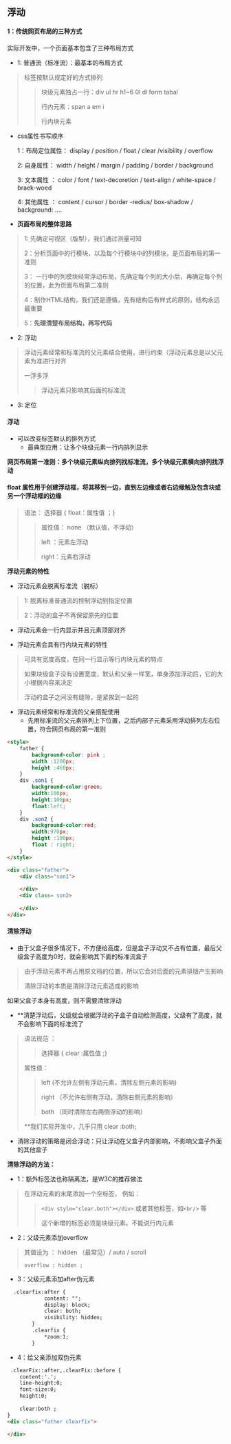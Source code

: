 <h2>浮动</h2>

<h4>1：传统网页布局的三种方式</h4>

实际开发中，一个页面基本包含了三种布局方式

- 1: 普通流（标准流）：最基本的布局方式

> 标签按默认规定好的方式排列
>
> > 块级元素独占一行：div ul hr h1~6 0l dl form tabal
> >
> > 行内元素：span a em i
> >
> > 行内块元素

- css属性书写顺序

  1：布局定位属性： display / position / float / clear /visibility / overflow

  2: 自身属性：  width / height / margin / padding / border / background 

  3: 文本属性 ： color / font / text-decoretion / text-align / white-space / braek-woed

  4: 其他属性 ： content / cursor / border -redius/ box-shadow / background: .... 

- **页面布局的整体思路**

> 1: 先确定可视区（版型），我们通过测量可知
>
> 2：分析页面中的行模块，以及每个行模块中的列模块，是页面布局的第一准则
>
> 3： 一行中的列模块经常浮动布局，先确定每个列的大小后，再确定每个列的位置，此为页面布局第二准则
>
> 4：制作HTML结构，我们还是遵循，先有结构后有样式的原则，结构永远最重要
>
> 5：**先理清楚布局结构，再写代码**



- 2:  浮动

> 浮动元素经常和标准流的父元素结合使用，进行约束（浮动元素总是以父元素为准进行对齐
>
> 一浮多浮
>
> > 浮动元素只影响其后面的标准流

- 3: 定位



<h4>浮动</h4>

- 可以改变标签默认的排列方式
  - 最典型应用：让多个块级元素一行内排列显示

**网页布局第一准则：多个块级元素纵向排列找标准流，多个块级元素横向排列找浮动**



<h4>float 属性用于创建浮动框，将其移到一边，直到左边缘或者右边缘触及包含块或另一个浮动框的边缘</h4>

> 语法： 选择器 { float：属性值 ；}
>
> > 属性值： none （默认值，不浮动）
> >
> > left ：元素左浮动
> >
> > right：元素右浮动



**浮动元素的特性**

- 浮动元素会脱离标准流（脱标）

> 1: 脱离标准普通流的控制浮动到指定位置
>
> 2：浮动的盒子不再保留原先的位置

- 浮动元素会一行内显示并且元素顶部对齐

- 浮动元素会具有行内块元素的特性

> 可具有宽度高度，在同一行显示等行内块元素的特点
>
> 如果块级盒子没有设置宽度，默认和父亲一样宽，单身添加浮动后，它的大小根据内容来决定
>
> 浮动的盒子之间没有缝隙，是紧挨到一起的



- 浮动元素经常和标准流的父亲搭配使用
  - 先用标准流的父元素排列上下位置，之后内部子元素采用浮动排列左右位置，符合网页布局的第一准则

``` html
<style>
    father {
        background-color: pink ;
        width :1200px;
        height :460px;
    }
    div .son1 {
        background-color:green;
        width:100px;
        height:100px;
        float:left;
    } 
    div .son2 {
        background-color:red;
        width:970px;
        height :100px;
        float : right;
    } 
</style>

<div class="father">
    <div class="son1">
        
    </div>
    <div class= son2>
        
    </div>
</div>
```



<h4>清除浮动</h4>

- 由于父盒子很多情况下，不方便给高度，但是盒子浮动又不占有位置，最后父级盒子高度为0时，就会影响其下面的标准流盒子

> 由于浮动元素不再占用原文档的位置，所以它会对后面的元素排版产生影响
>
> 清除浮动的本质是清除浮动元素造成的影响



如果父盒子本身有高度，则不需要清除浮动

- **清楚浮动后，父级就会根据浮动的子盒子自动检测高度，父级有了高度，就不会影响下面的标准流了

> 语法规范 ：
>
> >  选择器 { clear :属性值 ;}
>
> 属性值：
>
> > left    (不允许左侧有浮动元素，清除左侧元素的影响)
> >
> > right   （不允许右侧有浮动，清除右侧元素的影响）
> >
> > both    （同时清除左右两侧浮动的影响）
>
> **我们实际开发中，几乎只用 clear :both;

- 清除浮动的策略是闭合浮动：只让浮动在父盒子内部影响，不影响父盒子外面的其他盒子

**清除浮动的方法：**

- 1：额外标签法也称隔离法，是W3C的推荐做法

> 在浮动元素的末尾添加一个空标签， 例如：
>
> > `<div style="clear.both"></div>`   或者其他标签，如`<br/>`  等
> >
> > 这个新增的标签必须是块级元素。不能说行内元素

- 2：父级元素添加overflow

> 其值设为 ： hidden （最常见）/ auto / scroll
>
> `overflow : hidden ; `

- 3：父级元素添加after伪元素

```html
  .clearfix:after {
            content: "";
            display: block;
            clear: both;
            visibility: hidden;
        }
        .clearfix {
            *zoom:1;
        }
```



- 4：给父亲添加双伪元素

``` html
 .clearFix::after,.clearFix::before {
    content:'.';
    line-height:0;
    font-size:0;
    height:0;
    
    clear:both ; 
}
<div class="father clearfix">
    
</div>
```

